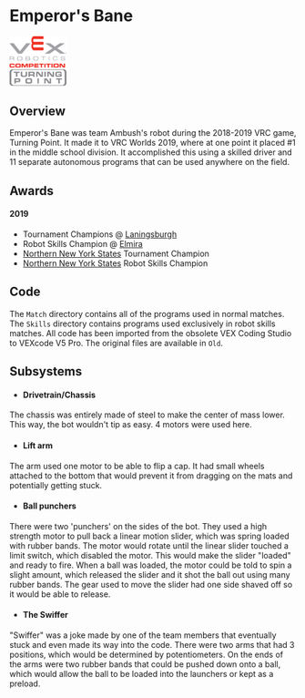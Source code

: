# Emperor's Bane
<a href="https://www.vexrobotics.com/competition"><img src="https://raw.githubusercontent.com/99561A/Emperors-Bane/main/img/vex.png" alt="company logo" width="100"/></a><br>
<a href="https://www.youtube.com/watch?v=CDDGBcs0TFM"><img src="https://raw.githubusercontent.com/99561A/Emperors-Bane/main/img/game.png" alt="game logo" width="100"/></a>

## Overview
Emperor's Bane was team Ambush's robot during the 2018-2019 VRC game, Turning Point.
It made it to VRC Worlds 2019, where at one point it placed #1 in the middle school division.
It accomplished this using a skilled driver and 11 separate autonomous programs that can be used anywhere on the field.

## Awards
#### 2019 
- Tournament Champions @ [Laningsburgh](https://www.robotevents.com/RE-VRC-18-5018.html#awards)
- Robot Skills Champion @ [Elmira](https://www.robotevents.com/RE-VRC-18-5014.html#awards)
- [Northern New York States](https://www.robotevents.com/robot-competitions/vex-robotics-competition/RE-VRC-18-5022.html#awards) Tournament Champion
- [Northern New York States](https://www.robotevents.com/robot-competitions/vex-robotics-competition/RE-VRC-18-5022.html#awards) Robot Skills Champion

## Code
The `Match` directory contains all of the programs used in normal matches. The `Skills` directory contains programs used exclusively in robot skills matches. All code has been imported from the obsolete VEX Coding Studio to VEXcode V5 Pro. The original files are available in `Old`.

## Subsystems
- #### Drivetrain/Chassis
The chassis was entirely made of steel to make the center of mass lower. This way, the bot wouldn't tip as easy. 4 motors were used here.
- #### Lift arm
The arm used one motor to be able to flip a cap. It had small wheels attached to the bottom that would prevent it from dragging on the mats and potentially getting stuck.
- #### Ball punchers
There were two 'punchers' on the sides of the bot. They used a high strength motor to pull back a linear motion slider, which was spring loaded with rubber bands. The motor would rotate until the linear slider touched a limit switch, which disabled the motor. This would make the slider "loaded" and ready to fire. When a ball was loaded, the motor could be told to spin a slight amount, which released the slider and it shot the ball out using many rubber bands. The gear used to move the slider had one side shaved off so it would be able to release.
- #### The Swiffer
"Swiffer" was a joke made by one of the team members that eventually stuck and even made its way into the code. There were two arms that had 3 positions, which would be determined by potentiometers. On the ends of the arms were two rubber bands that could be pushed down onto a ball, which would allow the ball to be loaded into the launchers or kept as a preload.
